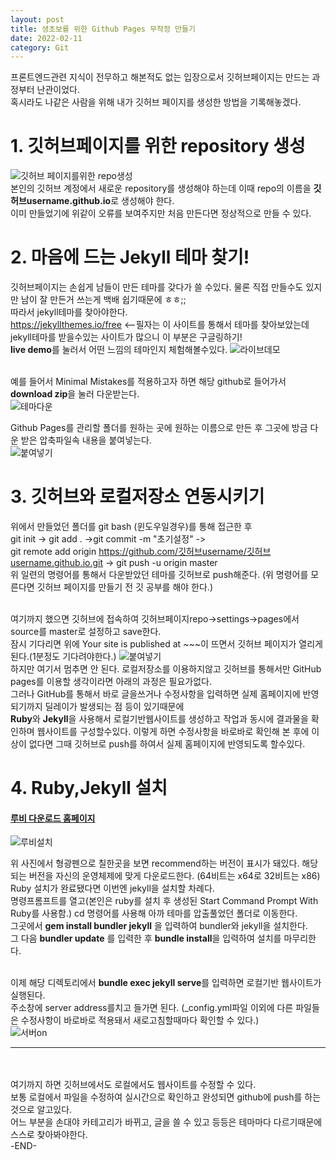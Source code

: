 ```yaml
---
layout: post
title: 생초보를 위한 Github Pages 무작정 만들기
date: 2022-02-11
category: Git
---
```

프론트엔드관련 지식이 전무하고 해본적도 없는 입장으로서 깃허브페이지는 만드는 과정부터 난관이었다.  
혹시라도 나같은 사람을 위해 내가 깃허브 페이지를 생성한 방법을 기록해놓겠다.  

# 1. 깃허브페이지를 위한 repository 생성
![깃허브 페이지를위한 repo생성](\images\gitpagemake\pagerepo.png)  
본인의 깃허브 계정에서 새로운 repository를 생성해야 하는데 이때 repo의 이름을  **깃허브username.github.io**로 생성해야 한다.  
이미 만들었기에 위같이 오류를 보여주지만 처음 만든다면 정상적으로 만들 수 있다.



# 2. 마음에 드는 Jekyll 테마 찾기!
깃허브페이지는 손쉽게 남들이 만든 테마를 갖다가 쓸 수있다. 물론 직접 만들수도 있지만 남이 잘 만든거 쓰는게 백배 쉽기때문에 ㅎㅎ;;  
따라서 jekyll테마를 찾아야한다.  
<https://jekyllthemes.io/free>  <--필자는 이 사이트를 통해서 테마를 찾아보았는데 jekyll테마를 받을수있는 사이트가 많으니 이 부분은 구글링하기!  
**live demo**를 눌러서 어떤 느낌의 테마인지 체험해볼수있다.
![라이브데모](\images\gitpagemake\livedemo.png)  

<br>예를 들어서 Minimal Mistakes를 적용하고자 하면 해당 github로 들어가서 **download zip**을 눌러 다운받는다.  
![테마다운](\images\gitpagemake\themedown.png)  

Github Pages를 관리할 폴더를 원하는 곳에 원하는 이름으로 만든 후 그곳에 방금 다운 받은 압축파일속 내용을 붙여넣는다.  
![붙여넣기](\images\gitpagemake\paste.png)  

# 3. 깃허브와 로컬저장소 연동시키기
위에서 만들었던 폴더를 git bash (윈도우일경우)를 통해 접근한 후  
git init -> git add . ->git commit -m "초기설정" ->  
git remote add origin https://github.com/깃허브username/깃허브username.github.io.git -> git push -u origin master  
위 일련의 명령어를 통해서 다운받았던 테마를 깃허브로 push해준다. (위 명령어를 모른다면 깃허브 페이지를 만들기 전 깃 공부를 해야 한다.)

<br>여기까지 했으면 깃허브에 접속하여 깃허브페이지repo->settings->pages에서 source를 master로 설정하고 save한다.  
잠시 기다리면 위에 Your site is published at ~~~이 뜨면서 깃허브 페이지가 열리게 된다.(1분정도 기다려야한다.)
  ![붙여넣기](\images\gitpagemake\mastersave.png)  
하지만 여기서 멈추면 안 된다. 로컬저장소를 이용하지않고 깃허브를 통해서만 GitHub pages를 이용할 생각이라면 아래의 과정은 필요가없다.  
그러나 GitHub를 통해서 바로 글을쓰거나 수정사항을 입력하면 실제 홈페이지에 반영되기까지 딜레이가 발생되는 점 등이 있기때문에   
**Ruby**와 **Jekyll**을 사용해서 로컬기반웹사이트를 
생성하고 작업과 동시에 결과물을 확인하며 웹사이트를 구성할수있다. 이렇게 하면 수정사항을 바로바로 확인해 본 후에 이상이 없다면 그때 깃허브로 push를 하여서 실제 홈페이지에 반영되도록 할수있다.



# 4. Ruby,Jekyll 설치

#### [루비 다운로드 홈페이지](https://rubyinstaller.org/downloads/)  


![루비설치](\images\gitpagemake\RubyInstall.png)

위 사진에서 형광펜으로 칠한곳을 보면 recommend하는 버전이 표시가 돼있다. 해당되는 버전을 자신의 운영체제에 맞게 다운로드한다. (64비트는 x64로 32비트는 x86)  
Ruby 설치가 완료됐다면 이번엔 jekyll을 설치할 차례다.  
명령프롬프트를 열고(본인은 ruby를 설치 후 생성된 Start Command Prompt With Ruby를 사용함.) cd 명령어를 사용해 아까 테마를 압출풀었던 폴더로 이동한다.  
그곳에서 **gem install bundler jekyll** 을 입력하여 bundler와 jekyll을 설치한다.  
그 다음 **bundler update** 를 입력한 후 **bundle install**을 입력하여 설치를 마무리한다.  

<br>이제 해당 디렉토리에서 **bundle exec jekyll serve**를 입력하면 로컬기반 웹사이트가 실행된다.  
주소창에 server address를치고 들가면 된다. (_config.yml파일 이외에 다른 파일들은 수정사항이 바로바로 적용돼서 새로고침할때마다 확인할 수 있다.)  
![서버on](\images\gitpagemake\serve.png)  

---
<br><br> 여기까지 하면 깃허브에서도 로컬에서도 웹사이트를 수정할 수 있다.  
보통 로컬에서 파일을 수정하여 실시간으로 확인하고 완성되면 github에 push를 하는 것으로 알고있다.  
어느 부분을 손대야 카테고리가 바뀌고, 글을 쓸 수 있고 등등은 테마마다 다르기때문에 스스로 찾아봐야한다.  
-END-